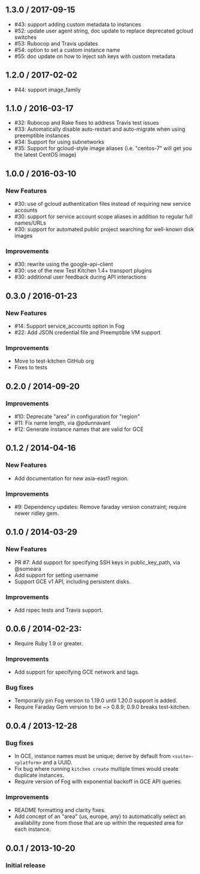 ## 1.3.0 / 2017-09-15

 * #43: support adding custom metadata to instances
 * #52: update user agent string, doc update to replace deprecated gcloud switches
 * #53: Rubocop and Travis updates
 * #54: option to set a custom instance name
 * #55: doc update on how to inject ssh keys with custom metadata

## 1.2.0 / 2017-02-02

 * #44: support image_family

## 1.1.0 / 2016-03-17

 * #32: Rubocop and Rake fixes to address Travis test issues
 * #33: Automatically disable auto-restart and auto-migrate when using preemptible instances
 * #34: Support for using subnetworks
 * #35: Support for gcloud-style image aliases (i.e. "centos-7" will get you the latest CentOS image)

## 1.0.0 / 2016-03-10

### New Features

 * #30: use of gcloud authentication files instead of requiring new service accounts
 * #30: support for service account scope aliases in addition to regular full names/URLs
 * #30: support for automated public project searching for well-known disk images

### Improvements

 * #30: rewrite using the google-api-client
 * #30: use of the new Test Kitchen 1.4+ transport plugins
 * #30: additional user feedback during API interactions

## 0.3.0 / 2016-01-23

### New Features

* #14: Support service_accounts option in Fog
* #22: Add JSON credential file and Preemptible VM support

### Improvements

* Move to test-kitchen GitHub org
* Fixes to tests

## 0.2.0 / 2014-09-20

### Improvements

* #10: Deprecate "area" in configuration for "region"
* #11: Fix name length, via @pdunnavant
* #12: Generate instance names that are valid for GCE

## 0.1.2 / 2014-04-16

### New Features

* Add documentation for new asia-east1 region.

### Improvements

* #9: Dependency updates: Remove faraday version constraint; require newer
  ridley gem.

## 0.1.0 / 2014-03-29

### New Features

* PR #7: Add support for specifying SSH keys in public_key_path, via @someara
* Add support for setting username
* Support GCE v1 API, including persistent disks.

### Improvements

* Add rspec tests and Travis support.

## 0.0.6 / 2014-02-23:

* Require Ruby 1.9 or greater.

### Improvements

* Add support for specifying GCE network and tags.

### Bug fixes

* Temporarily pin Fog version to 1.19.0 until 1.20.0 support is added.
* Require Faraday Gem version to be ~> 0.8.9; 0.9.0 breaks test-kitchen.

## 0.0.4 / 2013-12-28

### Bug fixes

* In GCE, instance names must be unique; derive by default from
  `<suite>-<platform>` and a UUID.
* Fix bug where running `kitchen create` multiple times would create
  duplicate instances.
* Require version of Fog with exponential backoff in GCE API queries.

### Improvements

* README formatting and clarity fixes.
* Add concept of an "area" (us, europe, any) to automatically select
  an availability zone from those that are up within the requested
  area for each instance.

## 0.0.1 / 2013-10-20

### Initial release
